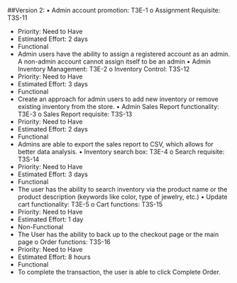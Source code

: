 ##Version 2:
•	Admin account promotion: T3E-1
o	Assignment Requisite: T3S-11 
- Priority: Need to Have
- Estimated Effort: 2 days 
-	Functional 
-	Admin users have the ability to assign a registered account as an admin. A non-admin account cannot assign itself to be an admin 
•	Admin Inventory Management: T3E-2 
o	Inventory Control: T3S-12
-	Priority: Need to Have
-	Estimated Effort: 3 days
-	Functional
-	Create an approach for admin users to add new inventory or remove existing inventory from the store.
•	Admin Sales Report functionality: T3E-3
o	Sales Report requisite: T3S-13
-	Priority: Need to Have
-	Estimated Effort: 2 days
-	Functional
-	Admins are able to export the sales report to CSV, which allows for better data analysis.
•	Inventory search box: T3E-4
o	Search requisite: T3S-14
-	Priority: Need to Have
-	Estimated Effort: 3 days
-	Functional 
-	The user has the ability to search inventory via the product name or the product description (keywords like color, type of jewelry, etc.)
•	Update cart functionality: T3E-5
o	Cart functions: T3S-15
-	Priority: Need to Have
-	Estimated Effort: 1 day
-	Non-Functional
-	The User has the ability to back up to the checkout page or the main page
o	Order functions: T3S-16
-	Priority: Need to Have
-	Estimated Effort: 8 hours 
-	Functional
-	To complete the transaction, the user is able to click Complete Order.


